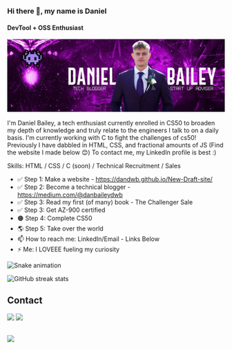 ### Hi there 👋, my name is Daniel
#### DevTool + OSS Enthusiast
![DevTool Enthusiast](gitba.jpg)

I'm Daniel Bailey, a tech enthusiast currently enrolled in CS50 to broaden my depth of knowledge and truly relate to the engineers I talk to on a daily basis. I'm currently working with C to fight the challenges of cs50! Previously I have dabbled in HTML, CSS, and fractional amounts of JS (Find the website I made below 😊) To contact me, my LinkedIn profile is best :)

Skills: HTML / CSS / C (soon) / Technical Recruitment / Sales

- ✅ Step 1: Make a website - https://dandwb.github.io/New-Draft-site/ 
- ✅ Step 2: Become a technical blogger - https://medium.com/@danbaileydwb
- ✅ Step 3: Read my first (of many) book - The Challenger Sale
- ✅ Step 3: Get AZ-900 certified
- 🟠 Step 4: Complete CS50
- 🌎 Step 5: Take over the world
- 📫 How to reach me: LinkedIn/Email - Links Below 
- ⚡ Me: I LOVEEE fueling my curiosity
 
 ![Snake animation](https://github.com/DanDWB/DanDWB/blob/output/github-contribution-grid-snake.svg) 


![GitHub streak stats](https://github-readme-streak-stats.herokuapp.com/?user=DanDWB)



  

## Contact 
<div> 
  <a href="https://www.linkedin.com/in/dan-bailey-grafana?utm_source=share&utm_campaign=share_via&utm_content=profile&utm_medium=android_app" target="_blank"><img src="https://img.shields.io/badge/-LinkedIn-%230077B5?style=for-the-badge&logo=linkedin&logoColor=white" target="_blank"></a> 
  <a href = "mailto: Danbaileydwb@gmail.com"><img src="https://img.shields.io/badge/-Gmail-%23333?style=for-the-badge&logo=gmail&logoColor=white" target="_blank"></a>
 </br>
</br>
 
</div>

![](https://komarev.com/ghpvc/?username=DanDWB)


